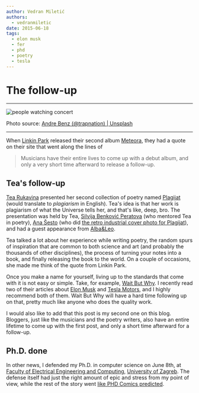 ```yaml
---
author: Vedran Miletić
authors:
  - vedranmiletic
date: 2015-06-18
tags:
  - elon musk
  - fer
  - phd
  - poetry
  - tesla
---
```


# The follow-up

---

![people watching concert](https://unsplash.com/photos/Jb7TLs6fW_I/download?w=1920)

Photo source: [Andre Benz (@trapnation) | Unsplash](https://unsplash.com/photos/people-watching-concert-Jb7TLs6fW_I)

---

When [Linkin Park](https://www.linkinpark.com/) released their second album [Meteora](https://www.linkinpark.com/music), they had a quote on their site that went along the lines of

> Musicians have their entire lives to come up with a debut album, and only a very short time afterward to release a follow-up.

<!-- more -->

## Tea's follow-up

[Tea Rukavina](https://dhk.hr/tea-rukavina/) presented her second collection of poetry named [Plagijat](https://semafora.hr/biblioteka/plagijat/) (would translate to *plagiarism* in English). Tea's idea is that her work is plagiarism of what the Universe tells her, and that's like, deep, bro. The presentation was held by Tea, [Silvija Benković Peratova](https://dhk.hr/silvija-benkovic-peratova/) (who mentored Tea in poetry), [Ana Šesto](https://www.facebook.com/anasesto600t0g0) (who did [the retro industrial cover photo for Plagijat](https://www.facebook.com/semafora/photos/a.176383292473247.32037.125873980857512/691627307615507/)), and had a guest appearance from [Alba&Leo](https://www.facebook.com/albaleoduo).

Tea talked a lot about her experience while writing poetry, the random spurs of inspiration that are common to both science and art (and probably the thousands of other disciplines), the process of turning your notes into a book, and finally releasing the book to the world. On a couple of occasions, she made me think of the quote from Linkin Park.

Once you make a name for yourself, living up to the standards that come with it is not easy or simple. Take, for example, [Wait But Why](https://waitbutwhy.com/). I recently read two of their articles about [Elon Musk](https://waitbutwhy.com/2015/05/elon-musk-the-worlds-raddest-man.html) and [Tesla Motors](https://waitbutwhy.com/2015/06/how-tesla-will-change-your-life.html), and I highly recommend both of them. Wait But Why will have a hard time following up on that, pretty much like anyone who does the quality work.

I would also like to add that this post is my second one on this blog. Bloggers, just like the musicians and the poetry writers, also have an entire lifetime to come up with the first post, and only a short time afterward for a follow-up.

## Ph.D. done

In other news, I defended my Ph.D. in computer science on June 8th, at [Faculty of Electrical Engineering and Computing](https://www.fer.unizg.hr/), [University of Zagreb](http://www.unizg.hr/). The defense itself had just the right amount of epic and stress from my point of view, while the rest of the story went [like PHD Comics predicted](https://www.phdcomics.com/comics/archive.php?comicid=1000).
